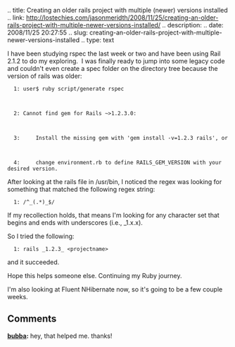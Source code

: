 .. title: Creating an older rails project with multiple (newer) versions installed
.. link: http://lostechies.com/jasonmeridth/2008/11/25/creating-an-older-rails-project-with-multiple-newer-versions-installed/
.. description: 
.. date: 2008/11/25 20:27:55
.. slug: creating-an-older-rails-project-with-multiple-newer-versions-installed
.. type: text


I have been studying rspec the last week or two and have been using Rail 2.1.2 to do my exploring.  I was finally ready to jump into some legacy code and couldn't even create a spec folder on the directory tree because the version of rails was older: 
    
    
      1: user$ ruby script/generate rspec
    
    
    
      2: Cannot find gem for Rails ~>1.2.3.0:
    
    
    
      3:     Install the missing gem with 'gem install -v=1.2.3 rails', or
    
    
    
      4:     change environment.rb to define RAILS_GEM_VERSION with your desired version. 

After looking at the rails file in /usr/bin, I noticed the regex was looking for something that matched the following regex string: 
    
    
      1: /^_(.*)_$/

If my recollection holds, that means I'm looking for any character set that begins and ends with underscores (i.e., _1.x.x). 

So I tried the following: 
    
    
      1: rails _1.2.3_ <projectname>

and it succeeded. 

Hope this helps someone else. Continuing my Ruby journey. 

I'm also looking at Fluent NHibernate now, so it's going to be a few couple weeks.

## Comments

**[bubba](#306 "2009-01-16 19:51:36"):** hey, that helped me. thanks!

